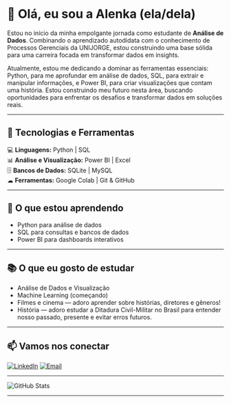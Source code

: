 # 👋 Olá, eu sou a Alenka (ela/dela)

Estou no início da minha empolgante jornada como estudante de **Análise de Dados**. Combinando o aprendizado autodidata com o conhecimento de Processos Gerenciais da UNIJORGE, estou construindo uma base sólida para uma carreira focada em transformar dados em insights.

Atualmente, estou me dedicando a dominar as ferramentas essenciais: Python, para me aprofundar em análise de dados, SQL, para extrair e manipular informações, e Power BI, para criar visualizações que contam uma história. Estou construindo meu futuro nesta área, buscando oportunidades para enfrentar os desafios e transformar dados em soluções reais. 

---

## 🚀 Tecnologias e Ferramentas
💻 **Linguagens:** Python | SQL  
📊 **Análise e Visualização:** Power BI | Excel  
🗄 **Bancos de Dados:** SQLite | MySQL          
☁ **Ferramentas:** Google Colab | Git & GitHub

---

## 🌱 O que estou aprendendo
- Python para análise de dados  
- SQL para consultas e bancos de dados  
- Power BI para dashboards interativos

---

## 📚 O que eu gosto de estudar
- Análise de Dados e Visualização  
- Machine Learning (começando) 
- Filmes e cinema — adoro aprender sobre histórias, diretores e gêneros!
- História — adoro estudar a Ditadura Civil-Militar no Brasil para entender nosso passado, presente e evitar erros futuros.

---

## 📫 Vamos nos conectar
[![LinkedIn](https://img.shields.io/badge/LinkedIn-000?style=for-the-badge&logo=linkedin&logoColor=0A66C2)](https://www.linkedin.com/in/alenka-bitencourt/)
[![Email](https://img.shields.io/badge/Email-000?style=for-the-badge&logo=gmail&logoColor=EA4335)](mailto:alenkabitencourt@gmail.com)

---

![GitHub Stats](https://github-readme-stats.vercel.app/api?username=ALENKABITENCOURT&show_icons=true&theme=radical)

---
